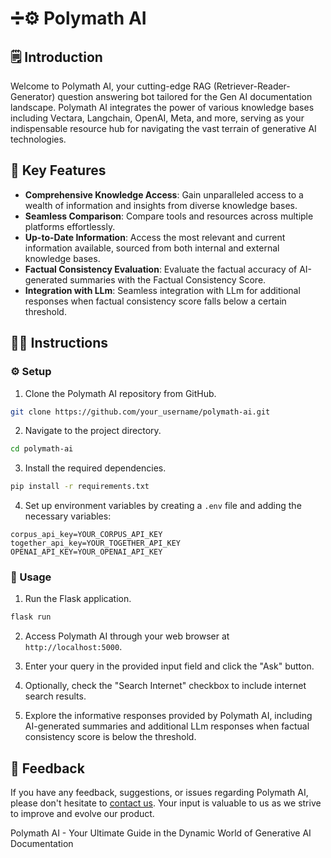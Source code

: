 # ➗⚙️ Polymath AI

## 🗒️ Introduction

Welcome to Polymath AI, your cutting-edge RAG (Retriever-Reader-Generator) question answering bot tailored for the Gen AI documentation landscape. Polymath AI integrates the power of various knowledge bases including Vectara, Langchain, OpenAI, Meta, and more, serving as your indispensable resource hub for navigating the vast terrain of generative AI technologies.

## 🌟 Key Features

- **Comprehensive Knowledge Access**: Gain unparalleled access to a wealth of information and insights from diverse knowledge bases.
- **Seamless Comparison**: Compare tools and resources across multiple platforms effortlessly.
- **Up-to-Date Information**: Access the most relevant and current information available, sourced from both internal and external knowledge bases.
- **Factual Consistency Evaluation**: Evaluate the factual accuracy of AI-generated summaries with the Factual Consistency Score.
- **Integration with LLm**: Seamless integration with LLm for additional responses when factual consistency score falls below a certain threshold.

## 👩‍🏫 Instructions

### ⚙️ Setup

1. Clone the Polymath AI repository from GitHub.

```bash
git clone https://github.com/your_username/polymath-ai.git
```

2. Navigate to the project directory.

```bash
cd polymath-ai
```

3. Install the required dependencies.

```bash
pip install -r requirements.txt
```

4. Set up environment variables by creating a `.env` file and adding the necessary variables:

```
corpus_api_key=YOUR_CORPUS_API_KEY
together_api_key=YOUR_TOGETHER_API_KEY
OPENAI_API_KEY=YOUR_OPENAI_API_KEY
```

### 🎠 Usage

1. Run the Flask application.

```bash
flask run
```

2. Access Polymath AI through your web browser at `http://localhost:5000`.

3. Enter your query in the provided input field and click the "Ask" button.

4. Optionally, check the "Search Internet" checkbox to include internet search results.

5. Explore the informative responses provided by Polymath AI, including AI-generated summaries and additional LLm responses when factual consistency score is below the threshold.

## 🔀 Feedback

If you have any feedback, suggestions, or issues regarding Polymath AI, please don't hesitate to [contact us](mailto:mohammad.agwan@somaiya.edu). Your input is valuable to us as we strive to improve and evolve our product.


Polymath AI - Your Ultimate Guide in the Dynamic World of Generative AI Documentation

